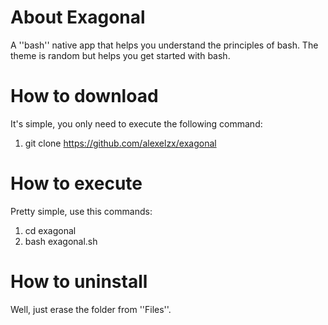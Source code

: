 # About Exagonal
A ''bash'' native app that helps you understand the principles of bash. The theme is random but helps you get started with bash.

# How to download
It's simple, you only need to execute the following command:
1. git clone https://github.com/alexelzx/exagonal

# How to execute
Pretty simple, use this commands:
1. cd exagonal
2. bash exagonal.sh

# How to uninstall
Well, just erase the folder from ''Files''.

